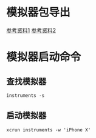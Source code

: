 # 模拟器包导出
[参考资料1](https://www.jianshu.com/p/6277c106aaaa)
[参考资料2](https://www.jianshu.com/p/8b943269239b)
# 模拟器启动命令
## 查找模拟器

	instruments -s
	
## 启动模拟器

	xcrun instruments -w 'iPhone X'

